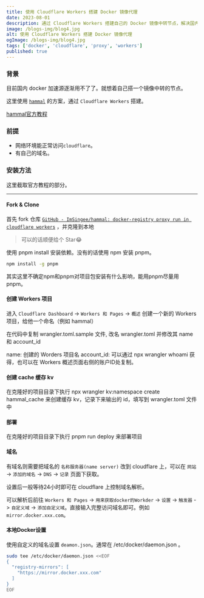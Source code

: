 ```yaml
---
title: 使用 Cloudflare Workers 搭建 Docker 镜像代理
date: 2023-08-01
description: 通过 Cloudflare Workers 搭建自己的 Docker 镜像中转节点，解决国内 Docker 加速源不可用的问题
image: /blogs-img/blog4.jpg
alt: 使用 Cloudflare Workers 搭建 Docker 镜像代理
ogImage: /blogs-img/blog4.jpg
tags: ['docker', 'cloudflare', 'proxy', 'workers']
published: true
---
```


### 背景

目前国内 docker 加速源逐渐用不了了。就想着自己搭一个镜像中转的节点。

这里使用 [`hammal`](https://singee.atlassian.net/wiki/spaces/MAIN/pages/5079084/Cloudflare+Workers+Docker) 的方案，通过 `Cloudflare Workers` 搭建。

[hammal官方教程](https://singee.atlassian.net/wiki/spaces/MAIN/pages/5079084/Cloudflare+Workers+Docker)

### 前提

- 网络环境能正常访问`cloudflare`。
- 有自己的域名。

### 安装方法

这里截取官方教程的部分。

---

#### Fork & Clone

首先 fork 仓库 [`GitHub - ImSingee/hammal: docker-registry proxy run in cloudflare workers`](https://github.com/ImSingee/hammal) ，并克隆到本地

> 可以的话顺便给个 Star😂

使用 pnpm install 安装依赖。没有的话使用 npm 安装 pnpm。

```bash
npm install -g pnpm
```

其实这里不确定npm和pnpm对项目包安装有什么影响，能用pnpm尽量用pnpm。

#### 创建 Workers 项目

进入 `Cloudflare Dashboard` -> `Workers 和 Pages` -> `概述` 创建一个新的 Workers 项目，给他一个命名（例如 hammal）

在代码中复制 wrangler.toml.sample 文件, 改名 wrangler.toml 并修改其 name 和 account_id

name: 创建的 Worders 项目名
account_id: 可以通过 npx wrangler whoami 获得，也可以在 Workers 概述页面右侧的账户ID处复制。

#### 创建 cache 缓存 kv

在克隆好的项目目录下执行 npx wrangler kv:namespace create hammal_cache 来创建缓存 kv，记录下来输出的 id，填写到 wrangler.toml 文件中

#### 部署

在克隆好的项目目录下执行 pnpm run deploy 来部署项目

#### 域名

有域名则需要把域名的 `名称服务器(name server)` 改到 cloudflare 上，可以在 `网站` -> `添加的域名` -> `DNS` -> `记录` 页面下获取。

设置后一般等待24小时即可在 cloudflare 上控制域名解析。

可以解析后前往 `Workers 和 Pages` -> `用来获取docker的Workder` -> `设置` -> `触发器` -> `自定义域` -> `添加自定义域`。直接输入完整访问域名即可。例如`mirror.docker.xxx.com`。

#### 本地Docker设置

使用自定义的域名设置 `deamon.json`。通常在 /etc/docker/daemon.json 。

```bash
sudo tee /etc/docker/daemon.json <<EOF
{
  "registry-mirrors": [
    "https://mirror.docker.xxx.com"
  ]
}
EOF
```

